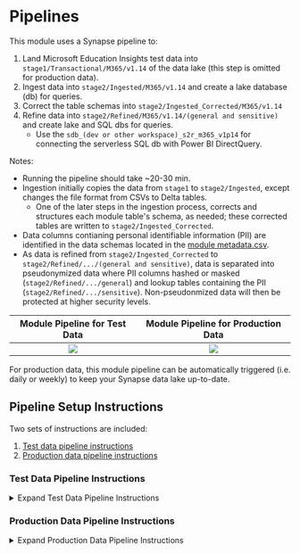 # Pipelines

This module uses a Synapse pipeline to:
1. Land Microsoft Education Insights test data into ```stage1/Transactional/M365/v1.14``` of the data lake (this step is omitted for production data).
2. Ingest data into ```stage2/Ingested/M365/v1.14``` and create a lake database (db) for queries.
3. Correct the table schemas into ```stage2/Ingested_Corrected/M365/v1.14```
4. Refine data into ```stage2/Refined/M365/v1.14/(general and sensitive)``` and create lake and SQL dbs for queries.
      * Use the ```sdb_(dev or other workspace)_s2r_m365_v1p14``` for connecting the serverless SQL db with Power BI DirectQuery.
    
Notes:
- Running the pipeline should take ~20-30 min.
- Ingestion initially copies the data from ```stage1``` to ```stage2/Ingested```, except changes the file format from CSVs to Delta tables.
   * One of the later steps in the ingestion process, corrects and structures each module table's schema, as needed; these corrected tables are written to ```stage2/Ingested_Corrected```.
- Data columns contianing personal identifiable information (PII) are identified in the data schemas located in the [module metadata.csv](https://github.com/microsoft/OpenEduAnalytics/blob/main/modules/module_catalog/Microsoft_Education_Insights/test_data/metadata.csv).
- As data is refined from ```stage2/Ingested_Corrected``` to ```stage2/Refined/.../(general and sensitive)```, data is separated into pseudonymized data where PII columns hashed or masked (```stage2/Refined/.../general```) and lookup tables containing the PII (```stage2/Refined/.../sensitive```). Non-pseudonmized data will then be protected at higher security levels.

Module Pipeline for Test Data  | Module Pipeline for Production Data
:-------------------------:|:-------------------------:
![](https://github.com/microsoft/OpenEduAnalytics/blob/main/modules/module_catalog/Microsoft_Education_Insights/docs/images/v0.1_pipeline_instructions/module_v0.1_test_data_pipeline_overview.png) |  ![](https://github.com/microsoft/OpenEduAnalytics/blob/main/modules/module_catalog/Microsoft_Education_Insights/docs/images/v0.1_pipeline_instructions/module_v0.1_prod_data_pipeline_overview.png)  

For production data, this module pipeline can be automatically triggered (i.e. daily or weekly) to keep your Synapse data lake up-to-date.

## Pipeline Setup Instructions

Two sets of instructions are included:
1. [Test data pipeline instructions](https://github.com/microsoft/OpenEduAnalytics/tree/main/modules/module_catalog/Microsoft_Education_Insights/pipeline#test-data-pipeline-instructions)
2. [Production data pipeline instructions](https://github.com/microsoft/OpenEduAnalytics/tree/main/modules/module_catalog/Microsoft_Education_Insights/pipeline#production-data-pipeline-instructions)

### Test Data Pipeline Instructions

<details><summary>Expand Test Data Pipeline Instructions</summary>
<p>

1. Complete the first steps of the [module setup instructions](https://github.com/microsoft/OpenEduAnalytics/tree/main/modules/module_catalog/Microsoft_Education_Insights#module-setup-instructions)
2. Install the module to your workspace as outlined in the instructions.
3. Once successfully installed, choose which workspace to work in, and whether you want to run (i.e. land, ingest and refine) the K-12 test data set or the higher education test data set.
    * <em>Note</em>: Input either ```k12``` or ```hed``` in the ```run_k12_or_hed_test_data``` pipeline parameter, to run this pipeline successfully.
![](https://github.com/cstohlmann/OpenEduAnalytics/blob/main/modules/module_catalog/Microsoft_Education_Insights/docs/images/v0.1_pipeline_instructions/insights_module_v0.1_instructions_p1.1.png)

4. Explore the pipeline as desired for any additional changes to landing, ingesting, and refining the test data.
![](https://github.com/cstohlmann/OpenEduAnalytics/blob/main/modules/module_catalog/Microsoft_Education_Insights/docs/images/v0.1_pipeline_instructions/insights_module_v0.1_instructions_p2.1.png)

5. Commit/Publish any changes and trigger the pipeline manually.

6. Once the pipeline has been successfully executed, verify that:

- Data has landed in stage1.
![](https://github.com/microsoft/OpenEduAnalytics/blob/main/modules/module_catalog/Microsoft_Education_Insights/docs/images/v0.1_pipeline_instructions/insights_module_v0.1_instructions_p3.png)

- Data has been ingested to stage2/Ingested.
![](https://github.com/microsoft/OpenEduAnalytics/blob/main/modules/module_catalog/Microsoft_Education_Insights/docs/images/v0.1_pipeline_instructions/insights_module_v0.1_instructions_p4.png)

- Data has been ingested to stage2/Ingested_Corrected.
![](https://github.com/cstohlmann/OpenEduAnalytics/blob/main/modules/module_catalog/Microsoft_Education_Insights/docs/images/v0.1_pipeline_instructions/insights_module_v0.1_instructions_p7.png)

- Data has been refined to stage2/Refined.
     * <em>Note</em>: There is still debugging to refine the following tables into ```stage2/Refined```: PersonDemographicEthnicity, PersonDemographicPersonFlag, PersonDemographicRace, PersonEmailAddress, PersonIdentifier, PersonOrganizationRole, and PersonPhoneNumber.
![](https://github.com/microsoft/OpenEduAnalytics/blob/main/modules/module_catalog/Microsoft_Education_Insights/docs/images/v0.1_pipeline_instructions/insights_module_v0.1_instructions_p5.png)

- SQL database has been created: ```sdb_dev_s2r_m365_v1p14``` (or, if workspace parameter was changed, replace dev with chosen workspace upon trigger).

- **Final note**: The same processing of the test data can be accomplished by following the steps and running the [module example notebook](https://github.com/microsoft/OpenEduAnalytics/blob/main/modules/module_catalog/Microsoft_Education_Insights/notebook/Insights_example.ipynb).
![](https://github.com/microsoft/OpenEduAnalytics/blob/main/modules/module_catalog/Microsoft_Education_Insights/docs/images/v0.1_pipeline_instructions/insights_module_v0.1_instructions_p6.png)

</p>
</details>

### Production Data Pipeline Instructions

<details><summary>Expand Production Data Pipeline Instructions</summary>
<p>

1. Complete the [Test Data Pipeline Instructions](https://github.com/microsoft/OpenEduAnalytics/tree/main/modules/module_catalog/Microsoft_Education_Insights/pipeline#test-data-pipeline-instructions), but do not execute the pipeline yet.
2. Review the Microsoft Insights [data feed setup instructions](https://docs.microsoft.com/en-us/schooldatasync/enable-education-data-lake-export).
3. Open the 0_main_insights pipeline. Delete the initial "1_land_insights_test_data" pipeline activity, and edit any sub-pipeline parameters and variables as needed. The final results is shown below.
![](https://github.com/microsoft/OpenEduAnalytics/blob/main/modules/module_catalog/Microsoft_Education_Insights/docs/images/v0.1_pipeline_instructions/module_v0.1_prod_data_pipeline_overview.png)

4. Commit/Publish any changes and trigger the pipeline manually.

5. Once the pipeline has been successfully executed, verify that:

- Data has landed in stage1.
![](https://github.com/microsoft/OpenEduAnalytics/blob/main/modules/module_catalog/Microsoft_Education_Insights/docs/images/v0.1_pipeline_instructions/insights_module_v0.1_instructions_p3.png)

- Data has been ingested to stage2/Ingested.
![](https://github.com/microsoft/OpenEduAnalytics/blob/main/modules/module_catalog/Microsoft_Education_Insights/docs/images/v0.1_pipeline_instructions/insights_module_v0.1_instructions_p4.png)

- Data has been ingested to stage2/Ingested_Corrected.
![](https://github.com/cstohlmann/OpenEduAnalytics/blob/main/modules/module_catalog/Microsoft_Education_Insights/docs/images/v0.1_pipeline_instructions/insights_module_v0.1_instructions_p7.png)

- Data has been refined to stage2/Refined.
     * <em>Note</em>: There is still debugging to refine the following tables into ```stage2/Refined```: PersonDemographicEthnicity, PersonDemographicPersonFlag, PersonDemographicRace, PersonEmailAddress, PersonIdentifier, PersonOrganizationRole, and PersonPhoneNumber.
![](https://github.com/microsoft/OpenEduAnalytics/blob/main/modules/module_catalog/Microsoft_Education_Insights/docs/images/v0.1_pipeline_instructions/insights_module_v0.1_instructions_p5.png)

- SQL database has been created: ```sdb_dev_s2r_m365_v1p14``` (or, if workspace parameter was changed, replace dev with chosen workspace upon trigger).

- **Final note**: The same processing of the data can be accomplished by following the steps and running the [module example notebook](https://github.com/microsoft/OpenEduAnalytics/blob/main/modules/module_catalog/Microsoft_Education_Insights/notebook/Insights_example.ipynb).
![](https://github.com/microsoft/OpenEduAnalytics/blob/main/modules/module_catalog/Microsoft_Education_Insights/docs/images/v0.1_pipeline_instructions/insights_module_v0.1_instructions_p6.png)

</p>
</details>
